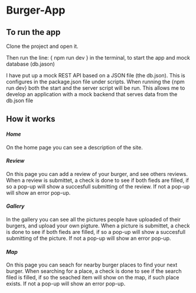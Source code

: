 # Burger-App

## To run the app
Clone the project and open it.

Then run the line: { npm run dev }
in the terminal, to start the app and mock database (db.jason)

I have put up a mock REST API based on a JSON file (the db.json).
This is configures in the package.json file under scripts.
When running the {npm run dev} both the start and the server script will be run.
This allows me to develop an application with a mock backend that serves data from the db.json file

## How it works

#### *Home*
On the home page you can see a description of the site.

#### *Review*
On this page you can add a review of your burger, and see others reviews.
When a review is submittet, a check is done to see if both fieds are filled, 
if so a pop-up will show a succesfull submitting of the review. If not a pop-up will show an error pop-up.

#### *Gallery*
In the gallery you can see all the pictures people have uploaded of their burgers, and upload your own pigture.
When a picture is submittet, a check is done to see if both fieds are filled, 
if so a pop-up will show a succesfull submitting of the picture. If not a pop-up will show an error pop-up.

#### *Map*
On this page you can seach for nearby burger places to find your next burger.
When searching for a place, a check is done to see if the search filed is filled, 
if so the seached item will show on the map, if such place exists. If not a pop-up will show an error pop-up.
